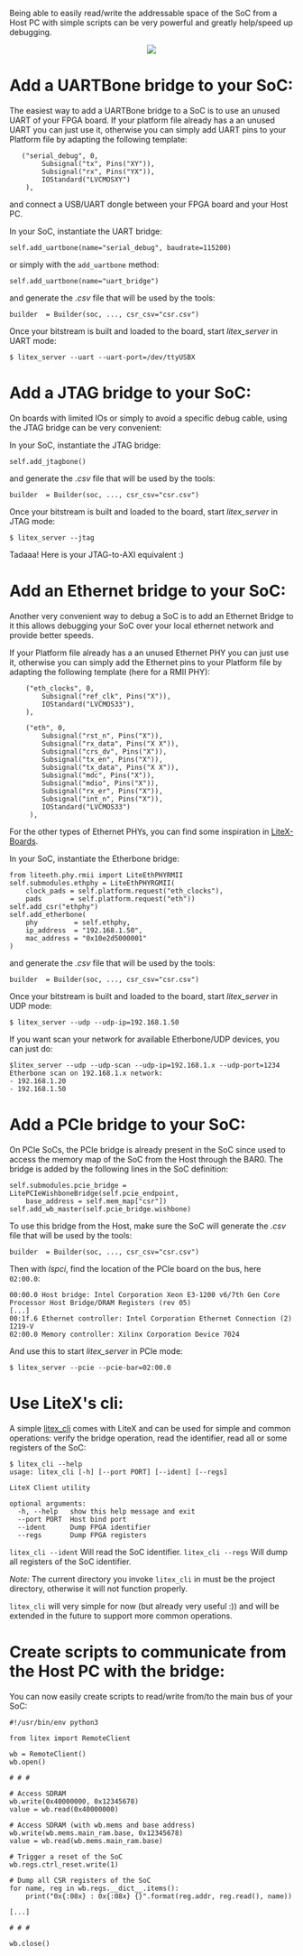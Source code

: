 Being able to easily read/write the addressable space of the SoC from a Host PC with simple scripts can be very powerful and greatly help/speed up debugging.

<p align="center"><img src="https://user-images.githubusercontent.com/1450143/100260325-90990e80-2f49-11eb-8f6d-c485940b7d9e.png"></p>

# Add a UARTBone bridge to your SoC:
The easiest way to add a UARTBone bridge to a SoC is to use an unused UART of your FPGA board. If your platform file already has a an unused UART you can just use it, otherwise you can simply add UART pins to your Platform file by adapting the following template:
```python3
   ("serial_debug", 0,
        Subsignal("tx", Pins("XY")),
        Subsignal("rx", Pins("YX")),
        IOStandard("LVCMOSXY")
    ),
```
and connect a USB/UART dongle between your FPGA board and your Host PC.

In your SoC, instantiate the UART bridge:
```python3
self.add_uartbone(name="serial_debug", baudrate=115200)
```

or simply with the `add_uartbone` method:

```python3
self.add_uartbone(name="uart_bridge")
```

and generate the *.csv* file that will be used by the tools:
```python3
builder  = Builder(soc, ..., csr_csv="csr.csv")
```

Once your bitstream is built and loaded to the board, start *litex_server* in UART mode:
```
$ litex_server --uart --uart-port=/dev/ttyUSBX
```



# Add a JTAG bridge to your SoC:

On boards with limited IOs or simply to avoid a specific debug cable, using the JTAG bridge can be very convenient:

In your SoC, instantiate the JTAG bridge:
```python3
self.add_jtagbone()
```
and generate the *.csv* file that will be used by the tools:
```python3
builder  = Builder(soc, ..., csr_csv="csr.csv")
```
Once your bitstream is built and loaded to the board, start *litex_server* in JTAG mode:
```
$ litex_server --jtag
```
Tadaaa! Here is your JTAG-to-AXI equivalent :)


# Add an Ethernet bridge to your SoC:
Another very convenient way to debug a SoC is to add an Ethernet Bridge to it this allows debugging your SoC over your local ethernet network and provide better speeds.

If your Platform file already has a an unused Ethernet PHY you can just use it, otherwise you can simply add the Ethernet pins to your Platform file by adapting the following template (here for a RMII PHY):
```python3
    ("eth_clocks", 0,
        Subsignal("ref_clk", Pins("X")),
        IOStandard("LVCMOS33"),
    ),

    ("eth", 0,
        Subsignal("rst_n", Pins("X")),
        Subsignal("rx_data", Pins("X X")),
        Subsignal("crs_dv", Pins("X")),
        Subsignal("tx_en", Pins("X")),
        Subsignal("tx_data", Pins("X X")),
        Subsignal("mdc", Pins("X")),
        Subsignal("mdio", Pins("X")),
        Subsignal("rx_er", Pins("X")),
        Subsignal("int_n", Pins("X")),
        IOStandard("LVCMOS33")
     ),
```
For the other types of Ethernet PHYs, you can find some inspiration in [LiteX-Boards](https://github.com/litex-hub/litex-boards/tree/master/litex_boards/platforms).

In your SoC, instantiate the Etherbone bridge:

```python3
from liteeth.phy.rmii import LiteEthPHYRMII
self.submodules.ethphy = LiteEthPHYRGMII(
    clock_pads = self.platform.request("eth_clocks"),
    pads       = self.platform.request("eth"))
self.add_csr("ethphy")
self.add_etherbone(
    phy         = self.ethphy,
    ip_address  = "192.168.1.50",
    mac_address = "0x10e2d5000001"
)
```

and generate the _.csv_ file that will be used by the tools:

```python3
builder  = Builder(soc, ..., csr_csv="csr.csv")
```

Once your bitstream is built and loaded to the board, start _litex_server_ in UDP mode:

```
$ litex_server --udp --udp-ip=192.168.1.50
```

If you want scan your network for available Etherbone/UDP devices, you can just do:

```
$litex_server --udp --udp-scan --udp-ip=192.168.1.x --udp-port=1234
Etherbone scan on 192.168.1.x network:
- 192.168.1.20
- 192.168.1.50
```

# Add a PCIe bridge to your SoC:
On PCIe SoCs, the PCIe bridge is already present in the SoC since used to access the memory map of the SoC from the Host through the BAR0. The bridge is added by the following lines in the SoC definition:
```python3
self.submodules.pcie_bridge = LitePCIeWishboneBridge(self.pcie_endpoint,
    base_address = self.mem_map["csr"])
self.add_wb_master(self.pcie_bridge.wishbone)
```

To use this bridge from the Host, make sure the SoC will generate the _.csv_ file that will be used by the tools:
```python3
builder  = Builder(soc, ..., csr_csv="csr.csv")
```

Then with *lspci*, find the location of the PCIe board on the bus, here `02:00.0`:
```
00:00.0 Host bridge: Intel Corporation Xeon E3-1200 v6/7th Gen Core Processor Host Bridge/DRAM Registers (rev 05)
[...]
00:1f.6 Ethernet controller: Intel Corporation Ethernet Connection (2) I219-V
02:00.0 Memory controller: Xilinx Corporation Device 7024
```
And use this to start _litex_server_ in PCIe mode:
```
$ litex_server --pcie --pcie-bar=02:00.0
```

# Use LiteX's cli:

A simple [litex_cli](https://github.com/enjoy-digital/litex/blob/master/litex/tools/litex_client.py) comes with LiteX and can be used for simple and common operations: verify the bridge operation, read the identifier, read all or some registers of the SoC:

```
$ litex_cli --help
usage: litex_cli [-h] [--port PORT] [--ident] [--regs]

LiteX Client utility

optional arguments:
  -h, --help   show this help message and exit
  --port PORT  Host bind port
  --ident      Dump FPGA identifier
  --regs       Dump FPGA registers
```

```litex_cli --ident``` Will read the SoC identifier.
```litex_cli --regs```   Will dump all registers of the SoC identifier.

_Note:_ The current directory you invoke `litex_cli` in must be the project directory, otherwise it will not function properly.

```litex_cli``` will very simple for now (but already very useful :)) and will be extended in the future to support more common operations.

# Create scripts to communicate from the Host PC with the bridge:

You can now easily create scripts to read/write from/to the main bus of your SoC:
```python3
#!/usr/bin/env python3

from litex import RemoteClient

wb = RemoteClient()
wb.open()

# # #

# Access SDRAM
wb.write(0x40000000, 0x12345678)
value = wb.read(0x40000000)

# Access SDRAM (with wb.mems and base address)
wb.write(wb.mems.main_ram.base, 0x12345678)
value = wb.read(wb.mems.main_ram.base)

# Trigger a reset of the SoC
wb.regs.ctrl_reset.write(1)
 
# Dump all CSR registers of the SoC
for name, reg in wb.regs.__dict__.items():
    print("0x{:08x} : 0x{:08x} {}".format(reg.addr, reg.read(), name))

[...]

# # #

wb.close()
```